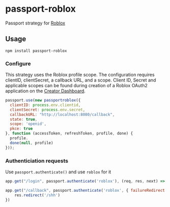  # passport-roblox

 Passport strategy for [Roblox](https://roblox.com)
 
 ## Usage
 `npm install passport-roblox`
 
 ### Configure
 This strategy uses the Roblox profile scope. The configuration requires clientID, clientSecret, a callback URL, and a scope.
 Client ID, Secret and applicable scopes can be found during creation of a Roblox OAuth2 application on the [Creator Dashboard](https://create.roblox.com/credentials).
 
```js
passport.use(new passportroblox({
  clientID: process.env.clientid,
  clientSecret: process.env.secret,
  callbackURL: "http://localhost:8080/callback",
  state: true,
  scope: 'openid',
  pkce: true
}, function (accessToken, refreshToken, profile, done) {
  profile.
  done(null, profile)
}));
```

### Authenticiation requests
Use `passport.authenticate()` and use `roblox` for it

```js
app.get("/login", passport.authenticate('roblox'), (req, res, next) => { });

app.get("/callback", passport.authenticate('roblox', { failureRedirect: '/authfail'}), async (req, res) => {
    res.redirect('/shh')
})
```
 
